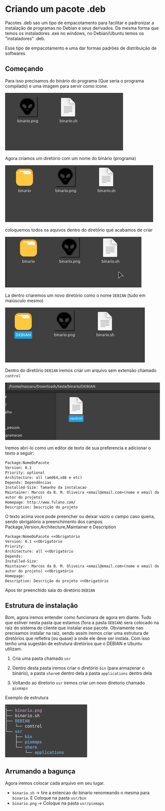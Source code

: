 # Criando um pacote .deb

Pacotes .deb sao um tipo de empacotamento para facilitar e padronizar a instalação de programas no Debian e seus derivados. Da mesma forma que temos os instaladores .exe no windows, no Debian/Ubuntu temos os "instaladores" .deb.

Esse tipo de empacotamento e uma dar formas padrões de distribuição de softwares.


## Começando

Para isso precisamos do binário do programa (Que seria o programa compilado) e uma imagem para servir como ícone.

![resultado](./images/2023-02-09_20-59.png)

Agora criamos um diretório com um nome do binário (programa)

![resultado](./images/2023-02-09_21-00.png)

coloquemos todos os aquivos dentro do diretório que acabamos de criar

![resultado](./images/Peek%2009-02-2023%2021-00.gif)

La dentro criaremos um novo diretório como o nome `DEBIAN` (tudo em maiúsculo mesmo)

![resultado](./images/2023-02-09_21-02.png)

Dentro do diretório `DEBIAN` iremos criar um arquivo sem extensão chamado `control`

![resultado](./images/2023-02-09_21-03.png)

Iremos abri-lo como um editor de texto de sua preferencia e adicionar o texto a seguir:

```
Package:NomeDoPacote
Version: 0.1
Priority: optional
Architecture: all (amd64,x86 e etc)
Depends: Dependências
Installed-Size: Tamanho da instalacao
Maintainer: Marcos da B. M. Oliveira <email@email.com>(nome e email do autor do projeto)
Homepage: http://www.fulano.com/
Description: Descrição do projeto
```
O texto acima voce pode preencher ou deixar vazio o campo caso queira, sendo obrigatório a preenchimento dos campos Package,Version,Architecture,Maintainer e Description


```
Package:NomeDoPacote <<Obrigatório
Version: 0.1 <<Obrigatório
Priority:
Architecture: all <<Obrigatório
Depends: 
Installed-Size:
Maintainer: Marcos da B. M. Oliveira <email@email.com>(nome e email do autor do projeto) <<Obrigatório
Homepage:
Description: Descrição do projeto <<Obrigatório
```

Apos ter preenchido saia do diretório `DEBIAN`

## Estrutura de instalação

Bom, agora iremos entender como funcionara de agora em diante. Tudo que estiver nesta pasta que estamos (fora a pasta `DEBIAN`) sera colocado na raiz do sistema do cliente que instalar esse pacote. Obviamente nao precisamos instalar na raiz, sendo assim iremos criar uma estrutura de diretórios que refletira (ou quase) a onde ele deve ser instala. Com isso tenho uma sugestão de estrutura diretórios que o DEBIAN e Ubuntu utilizam.

1. Cria uma pasta chamado `usr`

2. Dentro desta pasta iremos criar o diretório `bin` (para armazenar o binário), a pasta `share`e dentro dela a pasta `applications` dentro dela

3. Voltando ao diretorio `usr` iremos criar um novo diretorio chamado `pixmaps`


Exemplo de estrutura

![DEB](./images/2023-02-09_21-30.png)

## Arrumando a bagunça

Agora iremos colocar cada arquivo em seu lugar. 

- `binario.sh` -> tire a extencao do binario renomeando o mesma para `binario`. E Coloque na pasta `usr/bin`
- `binario.png` -> Coloque na pasta `usr/pixmaps`



